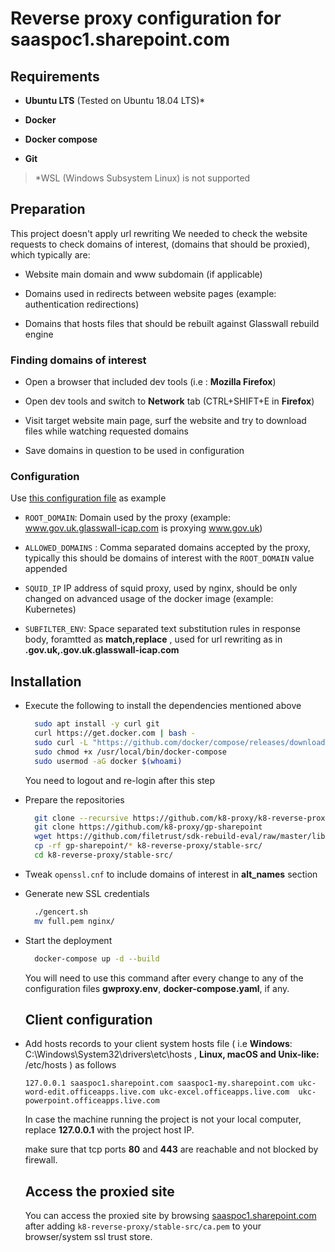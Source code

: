 # Reverse proxy configuration for saaspoc1.sharepoint.com

## Requirements

- **Ubuntu LTS** (Tested on Ubuntu 18.04 LTS)*

- **Docker**

- **Docker compose**

- **Git**

> *WSL (Windows Subsystem Linux) is not supported

## Preparation

This project doesn't apply url rewriting
We needed to check the website requests to check domains of interest, (domains that should be proxied), which typically are:

- Website main domain and www subdomain (if applicable)

- Domains used in redirects between website pages (example: authentication redirections)

- Domains that hosts files that should be rebuilt against Glasswall rebuild engine

### Finding domains of interest

- Open a browser that included dev tools (i.e : **Mozilla Firefox**)

- Open dev tools and switch to **Network** tab (CTRL+SHIFT+E in **Firefox**)

- Visit target website main page, surf the website and try to download files while watching requested domains 

- Save domains in question to be used in configuration

### Configuration

Use [this configuration file](https://github.com/k8-proxy/k8-reverse-proxy/blob/master/stable-src/gwproxy.env) as example

- `ROOT_DOMAIN`: Domain used by the proxy (example: www.gov.uk.glasswall-icap.com is proxying www.gov.uk) 

- `ALLOWED_DOMAINS` : Comma separated domains accepted by the proxy, typically this should be domains of interest with the `ROOT_DOMAIN` value appended

- `SQUID_IP` IP address of squid proxy, used by nginx, should be only changed on advanced usage of the docker image (example: Kubernetes)

- `SUBFILTER_ENV`: Space separated text substitution rules in response body, foramtted as **match,replace** , used for url rewriting as in **.gov.uk,.gov.uk.glasswall-icap.com**

## Installation

- Execute the following to install the dependencies mentioned above
  
  ```bash
    sudo apt install -y curl git
    curl https://get.docker.com | bash -
    sudo curl -L "https://github.com/docker/compose/releases/download/1.27.4/docker-compose-$(uname -s)-$(uname -m)" -o /usr/local/bin/docker-compose
    sudo chmod +x /usr/local/bin/docker-compose
    sudo usermod -aG docker $(whoami)
  ```
  
  You need to logout and re-login after this step

- Prepare the repositories
  
  ```bash
    git clone --recursive https://github.com/k8-proxy/k8-reverse-proxy
    git clone https://github.com/k8-proxy/gp-sharepoint
    wget https://github.com/filetrust/sdk-rebuild-eval/raw/master/libs/rebuild/linux/libglasswall.classic.so -O k8-reverse-proxy/stable-src/c-icap/Glasswall-Rebuild-SDK-Evaluation/Linux/Library/libglasswall.classic.so
    cp -rf gp-sharepoint/* k8-reverse-proxy/stable-src/
    cd k8-reverse-proxy/stable-src/
  ```

- Tweak `openssl.cnf` to include domains of interest in **alt_names** section

- Generate new SSL credentials
  
  ```bash
    ./gencert.sh
    mv full.pem nginx/
  ```

- Start the deployment    
  
  ```bash
    docker-compose up -d --build
  ```
  
  You will need to use this command after every change to any of the configuration files **gwproxy.env**, **docker-compose.yaml**, if any.
  
  ## Client configuration

- Add hosts records to your client system hosts file ( i.e **Windows**: C:\Windows\System32\drivers\etc\hosts , **Linux, macOS and  Unix-like:** /etc/hosts ) as follows
  
  ```
  127.0.0.1 saaspoc1.sharepoint.com saaspoc1-my.sharepoint.com ukc-word-edit.officeapps.live.com ukc-excel.officeapps.live.com  ukc-powerpoint.officeapps.live.com 
  ```
  
  In case the machine running the project is not your local computer, replace **127.0.0.1** with the project host IP.
  
  make sure that tcp ports **80** and **443** are reachable and not blocked by firewall.
  
  ## Access the proxied site
  
  You can access the proxied site by browsing [saaspoc1.sharepoint.com](https://saaspoc1.sharepoint.com) after adding `k8-reverse-proxy/stable-src/ca.pem` to your browser/system ssl trust store.
